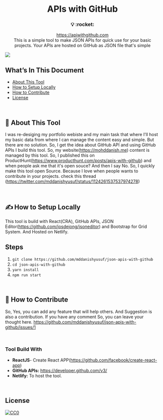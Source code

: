 <h1 align="center">
  APIs with GitHub
</h1>

<h3 align="center">
  💡 :rocket:
</h3>
<p align="center">
  <a href="https://apiwithgithub.com" target="_blank">https://apiwithgithub.com</a><br/>
  This is a simple tool to make JSON APIs for quick use for your basic projects. Your APIs are hosted on GitHub as JSON file that's simple
</p>

<a href="https://apiwithgithub.com" target="_blank"><img src="https://user-images.githubusercontent.com/9165019/57135078-db7e8e80-6dc5-11e9-8043-44517d4edef1.png"/></a>


## What’s In This Document

- [About This Tool](#-about-this-tool)
- [How to Setup Locally](#-how-to-setup-locally)
- [How to Contribute](#-how-to-contribute)
- [License](#license)

<br/>

## 📖 About This Tool

I was re-desiging my portfolio webiste and my main task that where I'll host my basic data from where I can manage the content easy and simple. But there are no solution. So, I get the idea about GitHub API and using GitHub APIs I build this tool. So, my website(https://mohddanish.me) content is managed by this tool. So, I published this on ProductHunt(https://www.producthunt.com/posts/apis-with-github) and when people ask me that it's open souce? And then I say No. So, I quickly make this tool open Source. Because I love when people wants to contribute in your projects. check this thread (https://twitter.com/mddanishyusuf/status/1124261537537974278)

<br/>

## ✍ How to Setup Locally

This tool is build with React(CRA), GitHub APIs, JSON Editor(https://github.com/josdejong/jsoneditor) and Bootstrap for Grid System. And Hosted on Netlify.

## Steps

1. `git clone https://github.com/mddanishyusuf/json-apis-with-github`
2. `cd json-apis-with-github`
3. `yarn install`
4. `npm run start`

<br/>

## 🤝 How to Contribute

So, Yes, you can add any feature that will help others. And Suggestion is also a contribution. If you have any comment So, you can leave your thought here. https://github.com/mddanishyusuf/json-apis-with-github/issues/1

<br/>

### Tool Build With

- **ReactJS**- Create React APP(https://github.com/facebook/create-react-app)
- **GitHub APIs:** https://developer.github.com/v3/
- **Netlify:** To host the tool.

<br/>

## License

[![CC0](http://mirrors.creativecommons.org/presskit/buttons/88x31/svg/cc-zero.svg)](https://creativecommons.org/publicdomain/zero/1.0/)
